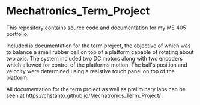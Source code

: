 # Mechatronics_Term_Project
This repository contains source code and documentation for my ME 405 portfolio.

Included is documentation for the term project, the objective of which was to
balance a small rubber ball on top of a platform capable of rotating about two axis. The system included two DC motors along with two encoders which allowed for control of the platforms motion. The ball's position and velocity were determined using a resistive touch panel on top of the platform.

All documentation for the term project as well as preliminary labs can be seen at https://chstanto.github.io/Mechatronics_Term_Project/ .
